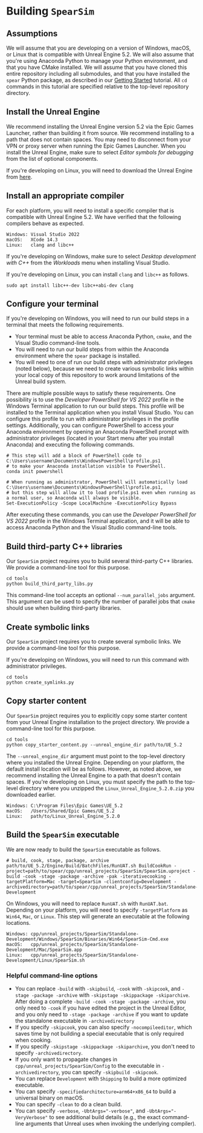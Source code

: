 # Building `SpearSim`

## Assumptions

We will assume that you are developing on a version of Windows, macOS, or Linux that is compatible with Unreal Engine 5.2. We will also assume that you're using Anaconda Python to manage your Python environment, and that you have CMake installed. We will assume that you have cloned this entire repository including all submodules, and that you have installed the `spear` Python package, as described in our [Getting Started](getting_started.md) tutorial. All `cd` commands in this tutorial are specified relative to the top-level repository directory.

## Install the Unreal Engine

We recommend installing the Unreal Engine version 5.2 via the Epic Games Launcher, rather than building it from source. We recommend installing to a path that does not contain spaces. You may need to disconnect from your VPN or proxy server when running the Epic Games Launcher. When you install the Unreal Engine, make sure to select _Editor symbols for debugging_ from the list of optional components.

If you're developing on Linux, you will need to download the Unreal Engine from [here](https://www.unrealengine.com/en-US/linux).

## Install an appropriate compiler

For each platform, you will need to install a specific compiler that is compatible with Unreal Engine 5.2. We have verified that the following compilers behave as expected.

```
Windows: Visual Studio 2022
macOS:   XCode 14.3
Linux:   clang and libc++
```

If you're developing on Windows, make sure to select _Desktop development with C++_ from the _Workloads_ menu when installing Visual Studio.

If you're developing on Linux, you can install `clang` and `libc++` as follows.

```console
sudo apt install libc++-dev libc++abi-dev clang
```

## Configure your terminal

If you're developing on Windows, you will need to run our build steps in a terminal that meets the following requirements.

- Your terminal must be able to access Anaconda Python, `cmake`, and the Visual Studio command-line tools.
- You will need to run our build steps from within the Anaconda environment where the `spear` package is installed.
- You will need to one of run our build steps with administrator privileges (noted below), because we need to create various symbolic links within your local copy of this repository to work around limitations of the Unreal build system.

There are multiple possible ways to satisfy these requirements. One possibility is to use the _Developer PowerShell for VS 2022_ profile in the Windows Terminal application to run our build steps. This profile will be installed to the Terminal application when you install Visual Studio. You can configure this profile to run with administrator privileges in the profile settings. Additionally, you can configure PowerShell to access your Anaconda environment by opening an Anaconda PowerShell prompt with administrator privileges (located in your Start menu after you install Anaconda) and executing the following commands.

```console
# This step will add a block of PowerShell code to C:\Users\username\Documents\WindowsPowerShell\profile.ps1
# to make your Anaconda installation visible to PowerShell.
conda init powershell

# When running as administrator, PowerShell will automatically load C:\Users\username\Documents\WindowsPowerShell\profile.ps1,
# but this step will allow it to load profile.ps1 even when running as a normal user, so Anaconda will always be visible.
Set-ExecutionPolicy -Scope LocalMachine -ExecutionPolicy Bypass
```

After executing these commands, you can use the _Developer PowerShell for VS 2022_ profile in the Windows Terminal application, and it will be able to access Anaconda Python and the Visual Studio command-line tools.

## Build third-party C++ libraries

Our `SpearSim` project requires you to build several third-party C++ libraries. We provide a command-line tool for this purpose.

```console
cd tools
python build_third_party_libs.py
```

This command-line tool accepts an optional `--num_parallel_jobs` argument. This argument can be used to specify the number of parallel jobs that `cmake` should use when building third-party libraries.

## Create symbolic links

Our `SpearSim` project requires you to create several symbolic links. We provide a command-line tool for this purpose.

If you're developing on Windows, you will need to run this command with administrator privileges.

```console
cd tools
python create_symlinks.py
```

## Copy starter content

Our `SpearSim` project requires you to explicitly copy some starter content from your Unreal Engine installation to the project directory. We provide a command-line tool for this purpose.

```console
cd tools
python copy_starter_content.py --unreal_engine_dir path/to/UE_5.2
```

The `--unreal_engine_dir` argument must point to the top-level directory where you installed the Unreal Engine. Depending on your platform, the default install location will be as follows. However, as noted above, we recommend installing the Unreal Engine to a path that doesn't contain spaces. If you're developing on Linux, you must specify the path to the top-level directory where you unzipped the `Linux_Unreal_Engine_5.2.0.zip` you downloaded earlier.

```
Windows: C:\Program Files\Epic Games\UE_5.2
macOS:   /Users/Shared/Epic Games/UE_5.2
Linux:   path/to/Linux_Unreal_Engine_5.2.0
```

## Build the `SpearSim` executable

We are now ready to build the `SpearSim` executable as follows.

```console
# build, cook, stage, package, archive
path/to/UE_5.2/Engine/Build/BatchFiles/RunUAT.sh BuildCookRun -project=path/to/spear/cpp/unreal_projects/SpearSim/SpearSim.uproject -build -cook -stage -package -archive -pak -iterativecooking -targetPlatform=Mac -target=SpearSim -clientconfig=Development -archivedirectory=path/to/spear/cpp/unreal_projects/SpearSim/Standalone-Development
```

On Windows, you will need to replace `RunUAT.sh` with `RunUAT.bat`. Depending on your platform, you will need to specify `-targetPlatform` as `Win64`, `Mac`, or `Linux`. This step will generate an executable at the following locations.

```
Windows: cpp/unreal_projects/SpearSim/Standalone-Development/Windows/SpearSim/Binaries/Win64/SpearSim-Cmd.exe
macOS:   cpp/unreal_projects/SpearSim/Standalone-Development/Mac/SpearSim.app
Linux:   cpp/unreal_projects/SpearSim/Standalone-Development/Linux/SpearSim.sh
```

### Helpful command-line options

- You can replace `-build` with `-skipbuild`, `-cook` with `-skipcook`, and `-stage -package -archive` with `-skipstage -skippackage -skiparchive`. After doing a complete `-build -cook -stage -package -archive`, you only need to `-cook` if you have edited the project in the Unreal Editor, and you only need to `-stage -package -archive` if you want to update the standalone executable in `-archivedirectory`
- If you specify `-skipcook`, you can also specify `-nocompileeditor`, which saves time by not building a special executable that is only required when cooking.
- If you specify `-skipstage -skippackage -skiparchive`, you don't need to specify `-archivedirectory`.
- If you only want to propagate changes in `cpp/unreal_projects/SpearSim/Config` to the executable in `-archivedirectory`, you can specify `-skipbuild -skipcook`.
- You can replace `Development` with `Shipping` to build a more optimized executable.
- You can specify `-specifiedarchitecture=arm64+x86_64` to build a universal binary on macOS.
- You can specify `-clean` to do a clean build.
- You can specify `-verbose`, `-UbtArgs="-verbose"`, and `-UbtArgs="-VeryVerbose"` to see additional build details (e.g., the exact command-line arguments that Unreal uses when invoking the underlying compiler).
